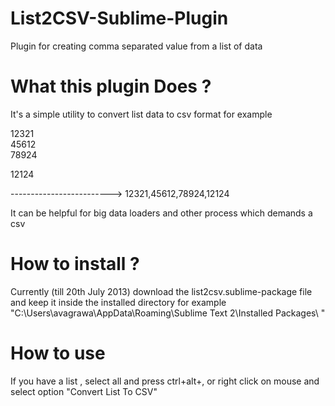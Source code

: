 List2CSV-Sublime-Plugin
=======================

Plugin for creating comma separated value from a list of data

What this plugin Does ?
=======================

It's a simple utility to convert list data to csv format for example

12321           
45612   
78924

12124


-------------------------> 12321,45612,78924,12124

It can be helpful for big data loaders and other process which demands a csv


How to install ?
==============

Currently (till 20th July 2013) download the list2csv.sublime-package file and keep it inside the installed directory
for example "C:\Users\avagrawa\AppData\Roaming\Sublime Text 2\Installed Packages\ "

How to use
==========

If you have a list , select all and press ctrl+alt+, or right click on mouse and select option "Convert List To CSV"


